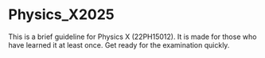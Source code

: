 # Physics_X2025
This is a brief guideline for Physics X (22PH15012). It is made for those who have learned it at least once. Get ready for the examination quickly.
